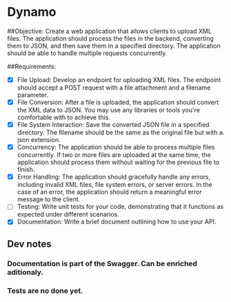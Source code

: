 # Dynamo

##Objective: Create a web application that allows clients to upload XML files. The application should process
the files in the backend, converting them to JSON, and then save them in a specified directory. The
application should be able to handle multiple requests concurrently.

##Requirements:
- [x] File Upload: Develop an endpoint for uploading XML files. The endpoint should accept a POST
request with a file attachment and a filename parameter.
- [x] File Conversion: After a file is uploaded, the application should convert the XML data to JSON.
You may use any libraries or tools you're comfortable with to achieve this.
- [x] File System Interaction: Save the converted JSON file in a specified directory. The filename
should be the same as the original file but with a. json extension.
- [x] Concurrency: The application should be able to process multiple files concurrently. If two or
more files are uploaded at the same time, the application should process them without waiting
for the previous file to finish.
- [x] Error Handling: The application should gracefully handle any errors, including invalid XML files,
file system errors, or server errors. In the case of an error, the application should return a
meaningful error message to the client.
- [ ] Testing: Write unit tests for your code, demonstrating that it functions as expected under
different scenarios.
- [x] Documentation: Write a brief document outlining how to use your API.

## Dev notes
### Documentation is part of the Swagger. Can be enriched aditionaly.
### Tests are no done yet.
